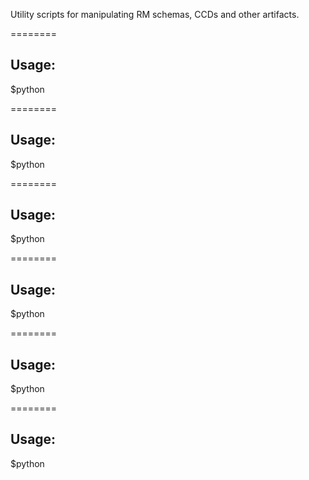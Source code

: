 Utility scripts for manipulating RM schemas, CCDs and other artifacts.


========


Usage:
------

$python



========


Usage:
------

$python



========


Usage:
------

$python




========


Usage:
------

$python



========


Usage:
------

$python



========


Usage:
------

$python
